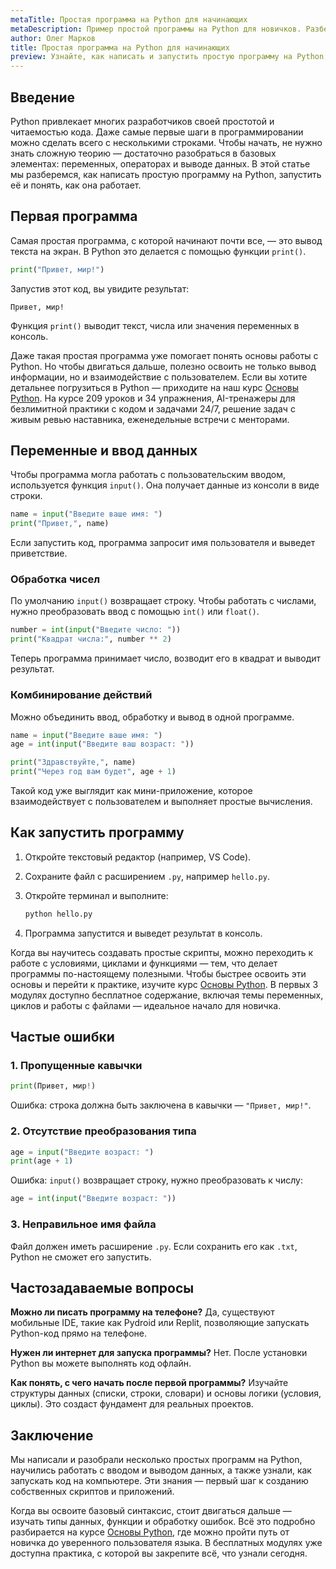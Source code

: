 ```yaml
---
metaTitle: Простая программа на Python для начинающих
metaDescription: Пример простой программы на Python для новичков. Разберём основы синтаксиса, переменные, ввод и вывод данных, а также как запустить код.
author: Олег Марков
title: Простая программа на Python для начинающих
preview: Узнайте, как написать и запустить простую программу на Python, понять основы синтаксиса и начать работать с переменными, вводом и выводом данных.
---
```


## Введение

Python привлекает многих разработчиков своей простотой и читаемостью кода. Даже самые первые шаги в программировании можно сделать всего с несколькими строками. Чтобы начать, не нужно знать сложную теорию — достаточно разобраться в базовых элементах: переменных, операторах и выводе данных. В этой статье мы разберемся, как написать простую программу на Python, запустить её и понять, как она работает.

## Первая программа

Самая простая программа, с которой начинают почти все, — это вывод текста на экран. В Python это делается с помощью функции `print()`.

```python
print("Привет, мир!")
```

Запустив этот код, вы увидите результат:

```
Привет, мир!
```

Функция `print()` выводит текст, числа или значения переменных в консоль.

Даже такая простая программа уже помогает понять основы работы с Python. Но чтобы двигаться дальше, полезно освоить не только вывод информации, но и взаимодействие с пользователем. Если вы хотите детальнее погрузиться в Python — приходите на наш курс [Основы Python](https://purpleschool.ru/course/python-basics?utm_source=knowledgebase&utm_medium=article&utm_campaign=Prostaya_programma_na_Python_dlya_nachinayushchikh). На курсе 209 уроков и 34 упражнения, AI-тренажеры для безлимитной практики с кодом и задачами 24/7, решение задач с живым ревью наставника, еженедельные встречи с менторами.

## Переменные и ввод данных

Чтобы программа могла работать с пользовательским вводом, используется функция `input()`. Она получает данные из консоли в виде строки.

```python
name = input("Введите ваше имя: ")
print("Привет,", name)
```

Если запустить код, программа запросит имя пользователя и выведет приветствие.

### Обработка чисел

По умолчанию `input()` возвращает строку. Чтобы работать с числами, нужно преобразовать ввод с помощью `int()` или `float()`.

```python
number = int(input("Введите число: "))
print("Квадрат числа:", number ** 2)
```

Теперь программа принимает число, возводит его в квадрат и выводит результат.

### Комбинирование действий

Можно объединить ввод, обработку и вывод в одной программе.

```python
name = input("Введите ваше имя: ")
age = int(input("Введите ваш возраст: "))

print("Здравствуйте,", name)
print("Через год вам будет", age + 1)
```

Такой код уже выглядит как мини-приложение, которое взаимодействует с пользователем и выполняет простые вычисления.

## Как запустить программу

1. Откройте текстовый редактор (например, VS Code).
2. Сохраните файл с расширением `.py`, например `hello.py`.
3. Откройте терминал и выполните:

   ```bash
   python hello.py
   ```
4. Программа запустится и выведет результат в консоль.

Когда вы научитесь создавать простые скрипты, можно переходить к работе с условиями, циклами и функциями — тем, что делает программы по-настоящему полезными. Чтобы быстрее освоить эти основы и перейти к практике, изучите курс [Основы Python](https://purpleschool.ru/course/python-basics?utm_source=knowledgebase&utm_medium=article&utm_campaign=Prostaya_programma_na_Python_dlya_nachinayushchikh). В первых 3 модулях доступно бесплатное содержание, включая темы переменных, циклов и работы с файлами — идеальное начало для новичка.

## Частые ошибки

### 1. Пропущенные кавычки

```python
print(Привет, мир!)
```

Ошибка: строка должна быть заключена в кавычки — `"Привет, мир!"`.

### 2. Отсутствие преобразования типа

```python
age = input("Введите возраст: ")
print(age + 1)
```

Ошибка: `input()` возвращает строку, нужно преобразовать к числу:

```python
age = int(input("Введите возраст: "))
```

### 3. Неправильное имя файла

Файл должен иметь расширение `.py`. Если сохранить его как `.txt`, Python не сможет его запустить.

## Частозадаваемые вопросы

**Можно ли писать программу на телефоне?**
Да, существуют мобильные IDE, такие как Pydroid или Replit, позволяющие запускать Python-код прямо на телефоне.

**Нужен ли интернет для запуска программы?**
Нет. После установки Python вы можете выполнять код офлайн.

**Как понять, с чего начать после первой программы?**
Изучайте структуры данных (списки, строки, словари) и основы логики (условия, циклы). Это создаст фундамент для реальных проектов.

## Заключение

Мы написали и разобрали несколько простых программ на Python, научились работать с вводом и выводом данных, а также узнали, как запускать код на компьютере. Эти знания — первый шаг к созданию собственных скриптов и приложений.

Когда вы освоите базовый синтаксис, стоит двигаться дальше — изучать типы данных, функции и обработку ошибок. Всё это подробно разбирается на курсе [Основы Python](https://purpleschool.ru/course/python-basics?utm_source=knowledgebase&utm_medium=article&utm_campaign=Prostaya_programma_na_Python_dlya_nachinayushchikh), где можно пройти путь от новичка до уверенного пользователя языка. В бесплатных модулях уже доступна практика, с которой вы закрепите всё, что узнали сегодня.

